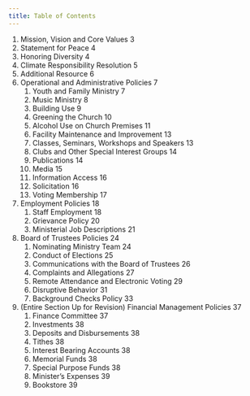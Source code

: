```yaml
---
title: Table of Contents
---
```


1. Mission, Vision and Core Values	3
1. Statement for Peace	4
1. Honoring Diversity	4
1. Climate Responsibility Resolution	5
1. Additional Resource	6
1. Operational and Administrative Policies	7
    1. Youth and Family Ministry	7
    1. Music Ministry	8
    1. Building Use	9
    1. Greening the Church	10
    1. Alcohol Use on Church Premises	11
    1. Facility Maintenance and Improvement	13
    1. Classes, Seminars, Workshops and Speakers	13
    1. Clubs and Other Special Interest Groups	14
    1. Publications	14
    1. Media	15
    1. Information Access	16
    1. Solicitation	16
    1. Voting Membership	17
1. Employment Policies	18
    1. Staff Employment	18
    1. Grievance Policy	20
    1. Ministerial Job Descriptions	21
1. Board of Trustees Policies	24
    1. Nominating Ministry Team	24
    1. Conduct of Elections	25
    1. Communications with the Board of Trustees	26
    1. Complaints and Allegations	27
    1. Remote Attendance and Electronic Voting	29
    1. Disruptive Behavior	31
    1. Background Checks Policy	33
1. (Entire Section Up for Revision) Financial Management Policies	37
    1. Finance Committee	37
    1. Investments	38
    1. Deposits and Disbursements	38
    1. Tithes	38
    1. Interest Bearing Accounts	38
    1. Memorial Funds	38
    1. Special Purpose Funds	38
    1. Minister’s Expenses	39
    1. Bookstore	39
